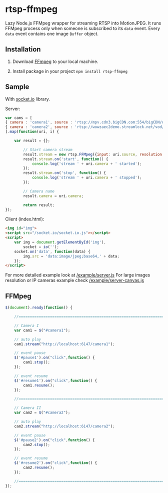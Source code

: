 # rtsp-ffmpeg
Lazy Node.js FFMpeg wrapper for streaming RTSP into MotionJPEG. It runs FFMpeg process only when someone is subscribed to
its `data` event. Every `data` event contains one image `Buffer` object.

## Installation

1. Download [FFmpeg](http://www.ffmpeg.org/) to your local machine.

2. Install package in your project `npm install rtsp-ffmpeg`

## Sample
With [socket.io](http://socket.io/) library.

Server:
```javascript
var cams = [
{ camera : 'camera1', source : 'rtsp://mpv.cdn3.bigCDN.com:554/bigCDN/definst/mp4:bigbuckbunnyiphone_400.mp4' },
{ camera : 'camera2', source : 'rtsp://wowzaec2demo.streamlock.net/vod/mp4:BigBuckBunny_115k.mov'}
].map(function(uri, i) {

	var result = {};

		// Start camera stream
		result.stream = new rtsp.FFMpeg({input: uri.source, resolution: '320x240', quality: 3});
		result.stream.on('start', function() {
			console.log('stream ' + uri.camera + ' started');
		});
		result.stream.on('stop', function() {
			console.log('stream ' + uri.camera + ' stopped');
		});

		// Camera name
		result.camera = uri.camera;

		return result;
});
```

Client (index.html):
```html
<img id="img">
<script src="/socket.io/socket.io.js"></script>
<script>
	var img = document.getElementById('img'),
		socket = io('');
	socket.on('data', function(data) {
		img.src = 'data:image/jpeg;base64,' + data;
	});
</script>
```

For more detailed example look at [/example/server.js](/example/server.js)
For large images resolution or IP cameras example check [/example/server-canvas.js](/example/server-canvas.js)

## FFMpeg

```javascript
$(document).ready(function() {

	//======================================================================/

	// Camera I
	var cam1 = $("#camera1");

	// auto play
	cam1.stream("http://localhost:6147/camera1");

	// event pause
	$('#pause1').on("click",function() {
		cam1.stop();
	});

	// event resume
	$('#resume1').on("click",function() {
		cam1.resume();
	});

	//======================================================================/

	// Camera II
	var cam2 = $("#camera2");

	// auto play
	cam2.stream("http://localhost:6147/camera2");

	// event pause
	$('#pause2').on("click",function() {
		cam2.stop();
	});

	// event resume
	$('#resume2').on("click",function() {
		cam2.resume();
	});

	//======================================================================/
});
```
